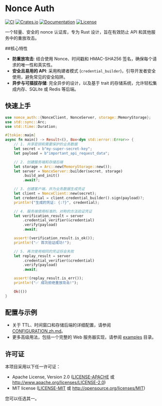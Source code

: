 # Nonce Auth

[![CI](https://github.com/kookyleo/nonce-auth/workflows/CI/badge.svg)](https://github.com/kookyleo/nonce-auth/actions)
[![Crates.io](https://img.shields.io/crates/v/nonce-auth.svg)](https://crates.io/crates/nonce-auth)
[![Documentation](https://docs.rs/nonce-auth/badge.svg)](https://docs.rs/nonce-auth)
[![License](https://img.shields.io/crates/l/nonce-auth.svg)](https://github.com/kookyleo/nonce-auth#license)

一个轻量、安全的 nonce 认证库，专为 Rust 设计，旨在有效防止 API 和其他服务中的重放攻击。

##核心特性

- **防重放攻击**: 结合使用 Nonce、时间戳和 HMAC-SHA256 签名，确保每个请求的唯一性和真实性。
- **安全且易用的 API**: 采用构建者模式 (`credential_builder`)，引导开发者安全使用，避免常见的安全陷阱。
- **异步与可插拔存储**: 完全异步的设计，以及基于 trait 的存储系统，允许轻松集成内存、SQLite 或 Redis 等后端。

## 快速上手

```rust
use nonce_auth::{NonceClient, NonceServer, storage::MemoryStorage};
use std::sync::Arc;
use std::time::Duration;

#[tokio::main]
async fn main() -> Result<(), Box<dyn std::error::Error>> {
    // 1. 共享密钥和需要保护的业务数据
    let secret = b"my-super-secret-key";
    let payload = b"important_api_request_data";

    // 2. 创建服务端和存储后端
    let storage = Arc::new(MemoryStorage::new());
    let server = NonceServer::builder(secret, storage)
        .build_and_init()
        .await?;

    // 3. 创建客户端，并为业务数据生成凭证
    let client = NonceClient::new(secret);
    let credential = client.credential_builder().sign(payload)?;
    println!("生成的凭证: {:?}", credential);

    // 4. 服务端使用标准的、对称的方法验证凭证
    let verification_result = server
        .credential_verifier(&credential)
        .verify(payload)
        .await;

    assert!(verification_result.is_ok());
    println!("✅ 首次验证成功!");

    // 5. 再次使用相同的凭证将会失败
    let replay_result = server
        .credential_verifier(&credential)
        .verify(payload)
        .await;

    assert!(replay_result.is_err());
    println!("✅ 成功拒绝重放攻击!");

    Ok(())
}
```

## 配置与示例

- 关于 TTL、时间窗口和存储后端的详细配置，请参阅 [CONFIGURATION.zh.md](CONFIGURATION.zh.md)。
- 更多高级用法，包括一个完整的 Web 服务器实现，请参阅 [examples](examples/) 目录。

## 许可证

本项目采用以下任一许可证：

- Apache License, Version 2.0 ([LICENSE-APACHE](LICENSE-APACHE) 或 http://www.apache.org/licenses/LICENSE-2.0)
- MIT license ([LICENSE-MIT](LICENSE-MIT) 或 http://opensource.org/licenses/MIT)

您可以任选其一。